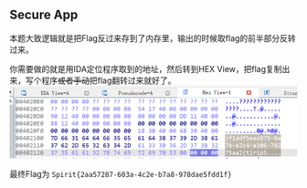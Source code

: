 ## Secure App
本题大致逻辑就是把Flag反过来存到了内存里，输出的时候取flag的前半部分反转过来。

你需要做的就是用IDA定位程序取到的地址，然后转到HEX View，把flag复制出来，写个程序~~或者手动~~把flag翻转过来就好了。
![01](imgs/01.png)

最终Flag为 `Spirit{2aa57287-603a-4c2e-b7a8-978dae5fdd1f}`